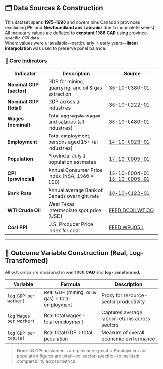## 🗂️ Data Sources & Construction

This dataset spans **1975–1990** and covers nine Canadian provinces (excluding **PEI** and **Newfoundland and Labrador** due to incomplete series).  
All monetary values are deflated to **constant 1986 CAD** using province-specific CPI data.  
Where values were unavailable—particularly in early years—**linear interpolation** was used to preserve panel balance.

### 📌 Core Indicators

| Indicator                | Description                                                                 | Source                                                                 |
|--------------------------|-----------------------------------------------------------------------------|------------------------------------------------------------------------|
| **Nominal GDP (sector)** | GDP for mining, quarrying, and oil & gas extraction                         | [36-10-0380-01](https://www150.statcan.gc.ca/t1/tbl1/en/tv.action?pid=3610038001) |
| **Nominal GDP (total)**  | GDP across all industries                                                   | [36-10-0222-01](https://www150.statcan.gc.ca/t1/tbl1/en/tv.action?pid=3610022201) |
| **Wages (nominal)**      | Total aggregate wages and salaries (all industries)                         | [36-10-0480-01](https://www150.statcan.gc.ca/t1/tbl1/en/tv.action?pid=3610048001) |
| **Employment**           | Total employment, persons aged 15+ (all industries)                         | [14-10-0023-01](https://www150.statcan.gc.ca/t1/tbl1/en/tv.action?pid=1410002301) |
| **Population**           | Provincial July 1 population estimates                                      | [17-10-0005-01](https://www150.statcan.gc.ca/t1/tbl1/en/tv.action?pid=1710000501) |
| **CPI (provincial)**     | Annual Consumer Price Index (NSA, 1986 = 100)                               | [18-10-0004-01](https://www150.statcan.gc.ca/t1/tbl1/en/tv.action?pid=1810000401), [18-10-0005-01](https://www150.statcan.gc.ca/t1/tbl1/en/tv.action?pid=1810000501) |
| **Bank Rate**            | Annual average Bank of Canada overnight rate                                | [10-10-0122-01](https://www150.statcan.gc.ca/t1/tbl1/en/tv.action?pid=1010012201) |
| **WTI Crude Oil**        | West Texas Intermediate spot price (USD)                                    | [FRED DCOILWTICO](https://fred.stlouisfed.org/series/DCOILWTICO)      |
| **Coal PPI**             | U.S. Producer Price Index for coal                                          | [FRED WPU051](https://fred.stlouisfed.org/series/WPU051)              |

---

## 🧮 Outcome Variable Construction (Real, Log-Transformed)

All outcomes are measured in **real 1986 CAD** and **log-transformed**:

| Variable                 | Formula                                | Description                                    |
|--------------------------|----------------------------------------|------------------------------------------------|
| `log(GDP per worker)`    | Real GDP (mining, oil & gas) ÷ total employment   | Proxy for resource-sector productivity         |
| `log(Wages per worker)`  | Real total wages ÷ total employment    | Captures average labour returns across sectors |
| `log(GDP per capita)`    | Real total GDP ÷ total population      | Measure of overall economic performance        |

> Note: All CPI adjustments are province-specific. Employment and population figures are total—not sector-specific—to maintain comparability across metrics.
